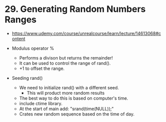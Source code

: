 # 29. Generating Random Numbers Ranges

- <https://www.udemy.com/course/unrealcourse/learn/lecture/14613068#content>

- Modulus operator %
  - Performs a divison but returns the remainder!
  - It can be used to control the range of rand().
  - +1 to offset the range.
- Seeding rand()
  - We need to initialize rand() with a different seed.
    - This will product more random results
  - The best way to do this is based on computer's time.
  - include ctime library.
  - At the start of main add: "srand(time(NULL));"
  - Crates new random sequence based on the time of day.
